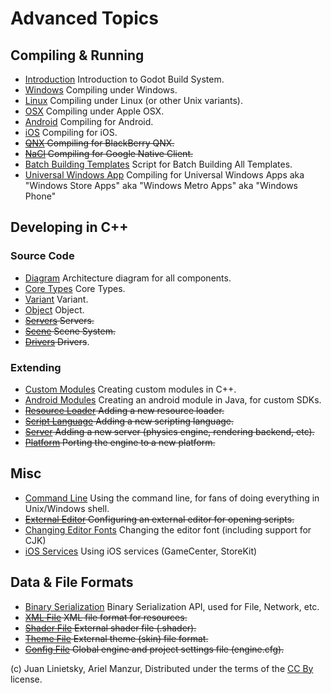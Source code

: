 # Advanced Topics

## Compiling & Running

*  [Introduction](compiling_intro) Introduction to Godot Build System.
*  [Windows](compiling_windows) Compiling under Windows.
*  [Linux](compiling_linux) Compiling under Linux (or other Unix variants).
*  [OSX](compiling_osx) Compiling under Apple OSX.
*  [Android](compiling_android) Compiling for Android.
*  [iOS](compiling_ios) Compiling for iOS.
*  ~~[QNX](compiling_qnx) Compiling for BlackBerry QNX.~~
*  ~~[NaCl](compiling_nacl) Compiling for Google Native Client.~~
*  [Batch Building Templates](compiling_batch_templates) Script for Batch Building All Templates.
*  [Universal Windows App](compiling_winrt) Compiling for Universal Windows Apps aka "Windows Store Apps" aka "Windows Metro Apps" aka "Windows Phone"

## Developing in C++

### Source Code

*  [Diagram](core_diagram) Architecture diagram for all components.
*  [Core Types](core_types) Core Types.
*  [Variant](core_variant) Variant.
*  [Object](core_object) Object.
*  ~~[Servers](core_servers) Servers.~~
*  ~~[Scene](core_scene) Scene System.~~
*  ~~[Drivers](core_drivers) Drivers~~.

### Extending

*  [Custom Modules](custom_modules) Creating custom modules in C++.
*  [Android Modules](tutorial_android_module) Creating an android module in Java, for custom SDKs.
*  ~~[Resource Loader](add_resource) Adding a new resource loader.~~
*  ~~[Script Language](add_script_lang) Adding a new scripting language.~~
*  ~~[Server](add_server) Adding a new server (physics engine, rendering backend, etc).~~
*  ~~[Platform](add_platform) Porting the engine to a new platform.~~

## Misc

*  [Command Line](command_line) Using the command line, for fans of doing everything in Unix/Windows shell.      
*  ~~[External Editor](external_editor) Configuring an external editor for opening scripts.~~
*  [Changing Editor Fonts](editor_font) Changing the editor font (including support for CJK)
*  [iOS Services](ios_services) Using iOS services (GameCenter, StoreKit)


## Data & File Formats

* [Binary Serialization](binary_Serialization) Binary Serialization API, used for File, Network, etc.
*  ~~[XML File](xml_file) XML file format for resources.~~
*  ~~[Shader File](shader_file) External shader file (.shader).~~
*  ~~[Theme File](theme_file) External theme (skin) file format.~~
*  ~~[Config File](engine_cfg) Global engine and project settings file (engine.cfg).~~



(c) Juan Linietsky, Ariel Manzur, Distributed under the terms of the [CC By](https://creativecommons.org/licenses/by/3.0/legalcode) license.
